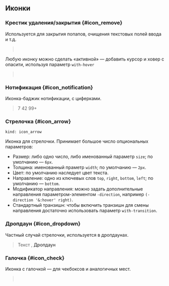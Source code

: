 ---
---

## Иконки

### Крестик удаления/закрытия {#icon_remove}

Используется для закрытия попапов, очищения текстовых полей ввода и т.д.

> <span class="icon_remove"> </span>
>
> <div class="example:icon_remove"></div>

Любую иконку можно сделать «активной» — добавить курсор и ховер с опасити, используя параметр `with-hover`

> <span class="active-icon_remove"> </span>
>
> <div class="example:active-icon_remove"></div>

### Нотификация {#icon_notification}

Иконка-баджик нотификации, с циферками.

> <span class="icon_notification">7</span>
> <span class="icon_notification">42</span>
> <span class="icon_notification">99+</span>
>
> <div class="example:icon_notification"></div>

### Стрелочка {#icon_arrow}

    kind: icon_arrow

Иконка для стрелочки. Принимает большое число опциональных параметров:

- Размер: либо одно число, либо именованный параметр `size`; по умолчанию — `6px`.
- Толщина: именованный праметр `width`; по умолчанию — `2px`.
- Цвет: по умолчанию наследует цвет текста.
- Направление: одно из ключевых слов `top`, `right`, `bottom`, `left`; по умолчанию — `bottom`.
- Модификатор направления: можно задать дополнительные направления параметром-элементом `-direction`, например `(-direction '&:hover' right)`.
- Стандартный транзишн: чтобы включить транзишн для смены направления достаточно использовать параметр `with-transition`.

> <span class="icon_arrow"></span>
> <span class="icon_another-arrow"></span>
>
> <div class="example:icon_arrow"></div>

### Дропдаун {#icon_dropdown}

Частный случай стрелочки, используется в дропдаунах.

> Текст <span class="icon_dropdown"></span>,
> <a class="complex-link"><span class="link-inner">Дропдаун</span> <span class="icon_dropdown"></span></a>
>
> <div class="example:icon_dropdown"></div>

### Галочка {#icon_check}

Иконка с галочкой — для чекбоксов и аналогичных мест.

> <span class="icon_check"> </span>
>
> <div class="example:icon_check"></div>
